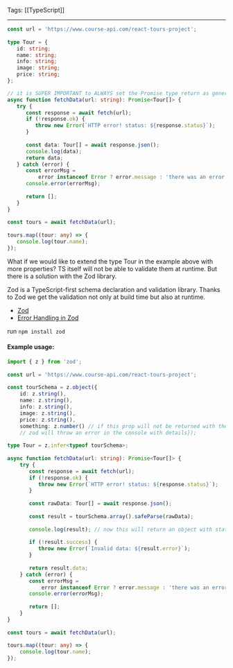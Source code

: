 
Tags: [[TypeScript]]

---
 
 ```ts
const url = 'https://www.course-api.com/react-tours-project';  
  
type Tour = {  
    id: string;  
    name: string;  
    info: string;  
    image: string;  
    price: string;
};  

// it is SUPER IMPORTANT to ALWAYS set the Promise type return as generic and specify the type when dealing with fetch, axios etc.!!
async function fetchData(url: string): Promise<Tour[]> {
    try {  
       const response = await fetch(url);  
       if (!response.ok) {  
          throw new Error(`HTTP error! status: ${response.status}`);  
       }  
  
       const data: Tour[] = await response.json();  
       console.log(data);  
       return data;  
    } catch (error) {  
       const errorMsg = 
	       error instanceof Error ? error.message : 'there was an error...';  
       console.error(errorMsg);  
  
       return [];  
    }  
}  
  
const tours = await fetchData(url);  
  
tours.map((tour: any) => {  
    console.log(tour.name);  
});

```

What if we would like to extend the type Tour in the example above with more properties? TS itself will not be able to validate them at runtime. But there is a solution with the Zod library.

Zod is a TypeScript-first schema declaration and validation library. Thanks to Zod we get the validation not only at build time but also at runtime.

- [Zod](https://zod.dev/)  
- [Error Handling in Zod](https://zod.dev/ERROR_HANDLING)

run `npm install zod`

#### Example usage:

```ts
import { z } from 'zod';  
  
const url = 'https://www.course-api.com/react-tours-project';  
  
const tourSchema = z.object({  
    id: z.string(),  
    name: z.string(),  
    info: z.string(),  
    image: z.string(),  
    price: z.string(),  
    something: z.number() // if this prop will not be returned with the object  
    // zod will throw an error in the console with details});  
  
type Tour = z.infer<typeof tourSchema>;  
  
async function fetchData(url: string): Promise<Tour[]> {  
    try {  
       const response = await fetch(url);  
       if (!response.ok) {  
          throw new Error(`HTTP error! status: ${response.status}`);  
       }  
  
       const rawData: Tour[] = await response.json();  
  
       const result = tourSchema.array().safeParse(rawData);  
  
       console.log(result); // now this will return an object with status  
  
       if (!result.success) {  
          throw new Error(`Invalid data: ${result.error}`);  
       }  
  
       return result.data;  
    } catch (error) {  
       const errorMsg = 
	       error instanceof Error ? error.message : 'there was an error...';  
       console.error(errorMsg);  
  
       return [];  
    }  
}  
  
const tours = await fetchData(url);  
  
tours.map((tour: any) => {  
    console.log(tour.name);  
});
```